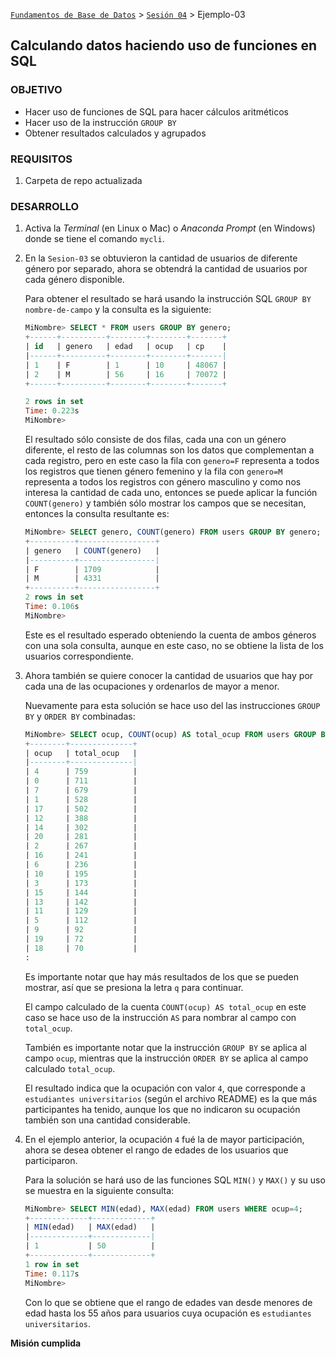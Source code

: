 [`Fundamentos de Base de Datos`](../../Readme.md) > [`Sesión 04`](../Readme.md) > Ejemplo-03
## Calculando datos haciendo uso de funciones en SQL

### OBJETIVO
- Hacer uso de funciones de SQL para hacer cálculos aritméticos
- Hacer uso de la instrucción `GROUP BY`
- Obtener resultados calculados y agrupados

### REQUISITOS
1. Carpeta de repo actualizada

### DESARROLLO
1. Activa la _Terminal_ (en Linux o Mac) o _Anaconda Prompt_ (en Windows) donde se tiene el comando `mycli`.

1. En la `Sesion-03` se obtuvieron la cantidad de usuarios de diferente género por separado, ahora se obtendrá la cantidad de usuarios por cada género disponible.

   Para obtener el resultado se hará usando la instrucción SQL `GROUP BY nombre-de-campo` y la consulta es la siguiente:
   ```sql
   MiNombre> SELECT * FROM users GROUP BY genero;
   +------+----------+--------+--------+-------+
   | id   | genero   | edad   | ocup   | cp    |
   |------+----------+--------+--------+-------|
   | 1    | F        | 1      | 10     | 48067 |
   | 2    | M        | 56     | 16     | 70072 |
   +------+----------+--------+--------+-------+

   2 rows in set
   Time: 0.223s
   MiNombre>  
   ```
   El resultado sólo consiste de dos filas, cada una con un género diferente, el resto de las columnas son los datos que complementan a cada registro, pero en este caso la fila con `genero=F` representa a todos los registros que tienen género femenino y la fila con `genero=M` representa a todos los registros con género masculino y como nos interesa la cantidad de cada uno, entonces se puede aplicar la función `COUNT(genero)` y también sólo mostrar los campos que se necesitan, entonces la consulta resultante es:
   ```sql
   MiNombre> SELECT genero, COUNT(genero) FROM users GROUP BY genero;              
   +----------+-----------------+
   | genero   | COUNT(genero)   |
   |----------+-----------------|
   | F        | 1709            |
   | M        | 4331            |
   +----------+-----------------+
   2 rows in set
   Time: 0.106s
   MiNombre>  
   ```
   Este es el resultado esperado obteniendo la cuenta de ambos géneros con una sola consulta, aunque en este caso, no se obtiene la lista de los usuarios correspondiente.

1. Ahora también se quiere conocer la cantidad de usuarios que hay por cada una de las ocupaciones y ordenarlos de mayor a menor.

   Nuevamente para esta solución se hace uso del las instrucciones `GROUP BY` y `ORDER BY` combinadas:
   ```sql
   MiNombre> SELECT ocup, COUNT(ocup) AS total_ocup FROM users GROUP BY ocup ORDER BY total_ocup DESC;
   +--------+--------------+
   | ocup   | total_ocup   |
   |--------+--------------|
   | 4      | 759          |
   | 0      | 711          |
   | 7      | 679          |
   | 1      | 528          |
   | 17     | 502          |
   | 12     | 388          |
   | 14     | 302          |
   | 20     | 281          |
   | 2      | 267          |
   | 16     | 241          |
   | 6      | 236          |
   | 10     | 195          |
   | 3      | 173          |
   | 15     | 144          |
   | 13     | 142          |
   | 11     | 129          |
   | 5      | 112          |
   | 9      | 92           |
   | 19     | 72           |
   | 18     | 70           |
   :
   ```
   Es importante notar que hay más resultados de los que se pueden mostrar, así que se presiona la letra `q` para continuar.

   El campo calculado de la cuenta `COUNT(ocup) AS total_ocup` en este caso se hace uso de la instrucción `AS` para nombrar al campo con `total_ocup`.

   También es importante notar que la instrucción `GROUP BY` se aplica al campo `ocup`, mientras que la instrucción `ORDER BY` se aplica al campo calculado `total_ocup`.

   El resultado indica que la ocupación con valor `4`, que corresponde a `estudiantes universitarios` (según el archivo README) es la que más participantes ha tenido, aunque los que no indicaron su ocupación también son una cantidad considerable.

1. En el ejemplo anterior, la ocupación `4` fué la de mayor participación, ahora se desea obtener el rango de edades de los usuarios que participaron.

   Para la solución se hará uso de las funciones SQL `MIN()` y `MAX()` y su uso se muestra en la siguiente consulta:
   ```sql
   MiNombre> SELECT MIN(edad), MAX(edad) FROM users WHERE ocup=4;
   +-------------+-------------+
   | MIN(edad)   | MAX(edad)   |
   |-------------+-------------|
   | 1           | 50          |
   +-------------+-------------+
   1 row in set
   Time: 0.117s
   MiNombre>  
   ```
   Con lo que se obtiene que el rango de edades van desde menores de edad hasta los 55 años para usuarios cuya ocupación es `estudiantes universitarios`.

__Misión cumplida__
